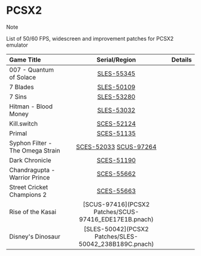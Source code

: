 # PCSX2
> [!NOTE]
> List of 50/60 FPS, widescreen and improvement patches for PCSX2 emulator

| Game Title | Serial/Region | Details |
| :---         |     :---:      |          ---: |
| 007 - Quantum of Solace  |   [SLES-55345](https://github.com/Gabominated/PCSX2/blob/main/PCSX2%20Patches/SLES-55345_B43AC68E.pnach)     |       |
| 7 Blades | [SLES-50109](https://github.com/Gabominated/PCSX2/blob/main/PCSX2%20Patches/SLES-50109_97AE372A.pnach) |  |
| 7 Sins | [SLES-53280](https://github.com/Gabominated/PCSX2/blob/main/PCSX2%20Patches/SLES-53280_52DEB87B.pnach) |  |
| Hitman - Blood Money | [SLES-53032](https://github.com/Gabominated/PCSX2/blob/main/PCSX2%20Patches/SLES-53032_72DC82B5.pnach) |  |
| Kill.switch   | [SCES-52124](https://github.com/Gabominated/PCSX2/blob/main/PCSX2%20Patches/SCES-52124_91A65EAE.pnach)    |
| Primal | [SCES-51135](https://github.com/Gabominated/PCSX2/blob/main/PCSX2%20Patches/SCES-51135_DCC4EEEA.pnach) |  |
| Syphon Filter - The Omega Strain | [SCES-52033](https://github.com/Gabominated/PCSX2/blob/main/PCSX2%20Patches/SCES-52033_27E54B37.pnach) [SCUS-97264](https://github.com/Gabominated/PCSX2/blob/main/PCSX2%20Patches/SCUS-97264_D5605611.pnach) |  |
| Dark Chronicle | [SCES-51190](https://github.com/Gabominated/PCSX2/blob/main/PCSX2%20Patches/SCES-51190_059E5FAA.pnach) |  |
| Chandragupta - Warrior Prince | [SCES-55662](https://github.com/Gabominated/PCSX2/blob/main/PCSX2%20Patches/SCES-55662_DB2EE959.pnach) |  |
| Street Cricket Champions 2 | [SCES-55663](https://github.com/Gabominated/PCSX2/blob/main/PCSX2%20Patches/SCES-55663_44755604.pnach) |  |
| Rise of the Kasai | [SCUS-97416](PCSX2 Patches/SCUS-97416_EDE17E1B.pnach) |  |
| Disney's Dinosaur | [SLES-50042](PCSX2 Patches/SLES-50042_238B189C.pnach) |  |
